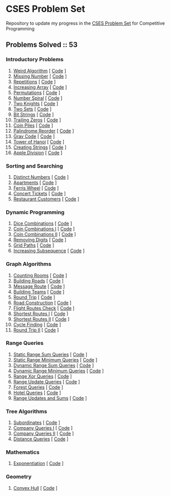 # CSES Problem Set
Repository to update my progress in the [CSES Problem Set](https://cses.fi/problemset/) for Competitive Programming

## Problems Solved :: 53

### Introductory Problems
1. [Weird Algorithm](https://cses.fi/problemset/task/1068/) [ [Code](https://github.com/shucshin/CSES/blob/main/WeirdAlgorithm.cpp) ]
1. [Missing Number](https://cses.fi/problemset/task/1083/) [ [Code](https://github.com/shucshin/CSES/blob/main/MissingNumber.cpp) ]
1. [Repetitions](https://cses.fi/problemset/task/1069/) [ [Code](https://github.com/shucshin/CSES/blob/main/Repetitions.cpp) ]
1. [Increasing Array](https://cses.fi/problemset/task/1094/) [ [Code](https://github.com/shucshin/CSES/blob/main/IncreasingArray.cpp) ]
1. [Permutations](https://cses.fi/problemset/task/1070/) [ [Code](https://github.com/shucshin/CSES/blob/main/Permutations.cpp) ]
1. [Number Spiral](https://cses.fi/problemset/task/1071/) [ [Code](https://github.com/shucshin/CSES/blob/main/NumberSpiral.cpp) ]
1. [Two Knights](https://cses.fi/problemset/task/1072/) [ [Code](https://github.com/shucshin/CSES/blob/main/TwoKnights.cpp) ]
1. [Two Sets](https://cses.fi/problemset/task/1092/) [ [Code](https://github.com/shucshin/CSES/blob/main/TwoSets.cpp) ]
1. [Bit Strings](https://cses.fi/problemset/task/1617/) [ [Code](https://github.com/shucshin/CSES/blob/main/BitStrings.cpp) ]
1. [Trailing Zeros](https://cses.fi/problemset/task/1618/) [ [Code](https://github.com/shucshin/CSES/blob/main/TrailingZeros.cpp) ]
1. [Coin Piles](https://cses.fi/problemset/task/1754/) [ [Code](https://github.com/shucshin/CSES/blob/main/CoinPiles.cpp) ]
1. [Palindrome Reorder](https://cses.fi/problemset/task/1755/) [ [Code](https://github.com/shucshin/CSES/blob/main/PalindromeReorder.cpp) ]
1. [Gray Code](https://cses.fi/problemset/task/2205/) [ [Code](https://github.com/shucshin/CSES/blob/main/GrayCode.cpp) ]
1. [Tower of Hanoi](https://cses.fi/problemset/task/2165/) [ [Code](https://github.com/shucshin/CSES/blob/main/TowerOfHanoi.cpp) ]
1. [Creating Strings](https://cses.fi/problemset/task/1622/) [ [Code](https://github.com/shucshin/CSES/blob/main/CreatingStrings.cpp) ]
1. [Apple Division](https://cses.fi/problemset/task/1623/) [ [Code](https://github.com/shucshin/CSES/blob/main/AppleDivision.cpp) ]

### Sorting and Searching
1. [Distinct Numbers](https://cses.fi/problemset/task/1621/) [ [Code](https://github.com/shucshin/CSES/blob/main/DistinctNumbers.cpp) ]
1. [Apartments](https://cses.fi/problemset/task/1084/) [ [Code](https://github.com/shucshin/CSES/blob/main/Apartments.cpp) ]
1. [Ferris Wheel](https://cses.fi/problemset/task/1090/) [ [Code](https://github.com/shucshin/CSES/blob/main/FerrisWheel.cpp) ]
1. [Concert Tickets](https://cses.fi/problemset/task/1091/) [ [Code](https://github.com/shucshin/CSES/blob/main/ConcertTickets.cpp) ]
1. [Restaurant Customers](https://cses.fi/problemset/task/1619/) [ [Code](https://github.com/shucshin/CSES/blob/main/RestaurantCustomers.cpp) ]

### Dynamic Programming
1. [Dice Combinations](https://cses.fi/problemset/task/1633/) [ [Code](https://github.com/shucshin/CSES/blob/main/DiceCombinations.cpp) ]
1. [Coin Combinations I](https://cses.fi/problemset/task/1635/) [ [Code](https://github.com/shucshin/CSES/blob/main/CoinCombinationsI.cpp) ]
1. [Coin Combinations II](https://cses.fi/problemset/task/1636/) [ [Code](https://github.com/shucshin/CSES/blob/main/CoinCombinationsII.cpp) ]
1. [Removing Digits](https://cses.fi/problemset/task/1637/) [ [Code](https://github.com/shucshin/CSES/blob/main/RemovingDigits.cpp) ]
1. [Grid Paths](https://cses.fi/problemset/task/1638/) [ [Code](https://github.com/shucshin/CSES/blob/main/GridPaths.cpp) ]
1. [Increasing Subsequence](https://cses.fi/problemset/task/1145/) [ [Code](https://github.com/shucshin/CSES/blob/main/IncreasingSubsequence.cpp) ]

### Graph Algorithms
1. [Counting Rooms](https://cses.fi/problemset/task/1192/) [ [Code](https://github.com/shucshin/CSES/blob/main/CountingRooms.cpp) ]
1. [Building Roads](https://cses.fi/problemset/task/1666/) [ [Code](https://github.com/shucshin/CSES/blob/main/BuildingRoads.cpp) ]
1. [Message Route](https://cses.fi/problemset/task/1667) [ [Code](https://github.com/shucshin/CSES/blob/main/MessageRoute.cpp) ]
1. [Building Teams](https://cses.fi/problemset/task/1668/) [ [Code](https://github.com/shucshin/CSES/blob/main/BuildingTeams.cpp) ]
1. [Round Trip](https://cses.fi/problemset/task/1669) [ [Code](https://github.com/shucshin/CSES/blob/main/RoundTrip.cpp) ]
1. [Road Construction](https://cses.fi/problemset/task/1676/) [ [Code](https://github.com/shucshin/CSES/blob/main/RoadConstruction.cpp) ]
1. [Flight Routes Check](https://cses.fi/problemset/task/1682/) [ [Code](https://github.com/shucshin/CSES/blob/main/FlightRoutesCheck.cpp) ]
1. [Shortest Routes I](https://cses.fi/problemset/task/1671) [ [Code](https://github.com/shucshin/CSES/blob/main/ShortestRoutesI.cpp) ]
1. [Shortest Routes II](https://cses.fi/problemset/task/1672/) [ [Code](https://github.com/shucshin/CSES/blob/main/ShortestRoutesII.cpp) ]
1. [Cycle Finding](https://cses.fi/problemset/task/1197/) [ [Code](https://github.com/shucshin/CSES/blob/main/CycleFinding.cpp) ]
1. [Round Trip II](https://cses.fi/problemset/task/1678/) [ [Code](https://github.com/shucshin/CSES/blob/main/RoundTripII.cpp) ]

### Range Queries
1. [Static Range Sum Queries](https://cses.fi/problemset/task/1646/) [ [Code](https://github.com/shucshin/CSES/blob/main/StaticRangeSumQueries.cpp) ]
1. [Static Range Minimum Queries](https://cses.fi/problemset/task/1647/) [ [Code](https://github.com/shucshin/CSES/blob/main/StaticRangeMinimumQueries.cpp) ]
1. [Dynamic Range Sum Queries](https://cses.fi/problemset/task/1648/) [ [Code](https://github.com/shucshin/CSES/blob/main/DynamicRangeSumQueries.cpp) ]
1. [Dynamic Range Minimum Queries](https://cses.fi/problemset/task/1649/) [ [Code](https://github.com/shucshin/CSES/blob/main/DynamicRangeMinimumQueries.cpp) ]
1. [Range Xor Queries](https://cses.fi/problemset/task/1650/) [ [Code](https://github.com/shucshin/CSES/blob/main/RangeXorQueries.cpp) ]
1. [Range Update Queries](https://cses.fi/problemset/task/1651/) [ [Code](https://github.com/shucshin/CSES/blob/main/RangeUpdateQueries.cpp) ]
1. [Forest Queries](https://cses.fi/problemset/task/1652/) [ [Code](https://github.com/shucshin/CSES/blob/main/ForestQueries.cpp) ]
1. [Hotel Queries](https://cses.fi/problemset/task/1143/) [ [Code](https://github.com/shucshin/CSES/blob/main/HotelQueries.cpp) ]
1. [Range Updates and Sums](https://cses.fi/problemset/task/1735/) [ [Code](https://github.com/shucshin/CSES/blob/main/RangeUpdatesSums.cpp) ]

### Tree Algorithms
1. [Subordinates](https://cses.fi/problemset/task/1674/) [ [Code](https://github.com/shucshin/CSES/blob/main/Subordinates.cpp) ]
1. [Company Queries I](https://cses.fi/problemset/task/1687/) [ [Code](https://github.com/shucshin/CSES/blob/main/CompanyQueriesI.cpp) ]
1. [Company Queries II](https://cses.fi/problemset/task/1688/) [ [Code](https://github.com/shucshin/CSES/blob/main/CompanyQueriesII.cpp) ]
1. [Distance Queries](https://cses.fi/problemset/task/1135/) [ [Code](https://github.com/shucshin/CSES/blob/main/DistanceQueries.cpp) ]

### Mathematics
1. [Exponentiation](https://cses.fi/problemset/task/1095/) [ [Code](https://github.com/shucshin/CSES/blob/main/Exponentiation.cpp) ]

### Geometry
1. [Convex Hull](https://cses.fi/problemset/task/2195/) [ [Code](https://github.com/shucshin/CSES/blob/main/ConvexHull.cpp) ]